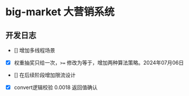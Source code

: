 # big-market 大营销系统

## 开发日志

- [] 增加多线程场景
- [x] 权重抽奖只给一次，`>=` 修改为等于，增加两种算法策略。2024年07月06日
- [] 在后续阶段增加限流设计
- [x] convert逻辑校验 0.0018 返回值确认
